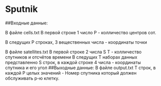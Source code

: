 # Sputnik
##Входные данные:

В файле cells.txt
В первой строке 1 число P - колличество центров сот.

В следущих P строках, 3 вещественных числа - координаты точки

В файле satellites.txt
В первой строке 2 числа S T - колличество спутников и отсчётов времени
В следущих T наборах данных представленно S строк, в каждой строке 4 числа - координаты спутника и его угол
##Выходные данные:
В файле output.txt
T строк, в каждой P целых значений - Номер спутника который должен обслуживать p-ю клетку.

